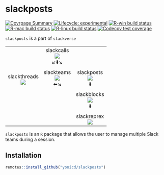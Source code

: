 
<!-- README.md is generated from README.Rmd. Please edit that file -->

# slackposts

<!-- badges: start -->

[![Covrpage
Summary](https://img.shields.io/badge/covrpage-Last_Build_2020_08_13-brightgreen.svg)](http://tinyurl.com/qq3vz59)
[![Lifecycle:
experimental](https://img.shields.io/badge/lifecycle-experimental-orange.svg)](https://www.tidyverse.org/lifecycle/#experimental)
[![R-win build
status](https://github.com/yonicd/slackposts/workflows/R-win/badge.svg)](https://github.com/yonicd/slackposts)
[![R-mac build
status](https://github.com/yonicd/slackposts/workflows/R-mac/badge.svg)](https://github.com/yonicd/slackposts)
[![R-linux build
status](https://github.com/yonicd/slackposts/workflows/R-linux/badge.svg)](https://github.com/yonicd/slackposts)
[![Codecov test
coverage](https://codecov.io/gh/yonicd/slackposts/branch/master/graph/badge.svg)](https://codecov.io/gh/yonicd/slackposts?branch=master)
<!-- badges: end -->

`slackposts` is a part of `slackverse`

|                                                                                                                                 |                                                                                                                                     |                                                                                                                                    |
| :-----------------------------------------------------------------------------------------------------------------------------: | :---------------------------------------------------------------------------------------------------------------------------------: | :--------------------------------------------------------------------------------------------------------------------------------: |
|                                                                                                                                 | slackcalls<br>[![](https://github.com/yonicd/slackcalls/workflows/R-mac/badge.svg)](https://github.com/yonicd/slackcalls)<br>↙️⬇️↘️ |                                                                                                                                    |
| slackthreads<br>[![](https://github.com/yonicd/slackthreads/workflows/R-mac/badge.svg)](https://github.com/yonicd/slackthreads) |  slackteams<br>[![](https://github.com/yonicd/slackteams/workflows/R-mac/badge.svg)](https://github.com/yonicd/slackteams)<br>⬅️↘️  |  slackposts<br>[![](https://github.com/yonicd/slackposts/workflows/R-mac/badge.svg)](https://github.com/yonicd/slackposts)<br>⬇️   |
|                                                                                                                                 |                                                                                                                                     | slackblocks<br>[![](https://github.com/yonicd/slackblocks/workflows/R-mac/badge.svg)](https://github.com/yonicd/slackblocks)<br>⬇️ |
|                                                                                                                                 |                                                                                                                                     |    slackreprex<br>[![](https://github.com/yonicd/slackreprex/workflows/R-mac/badge.svg)](https://github.com/yonicd/slackreprex)    |

`slackposts` is an `R` package that allows the user to manage multiple
Slack teams during a session.

## Installation

``` r
remotes::install_github("yonicd/slackposts")
```
